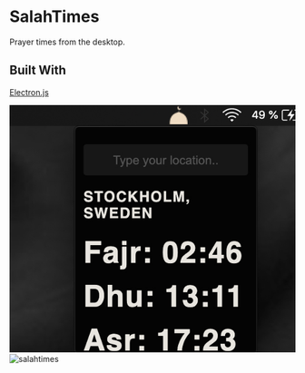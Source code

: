 # SalahTimes

Prayer times from the desktop.

## Built With

[Electron.js](https://www.electronjs.org/)

![salahtimes](/salahtimes.jpg)
![salahtimes](/salah.gif)
